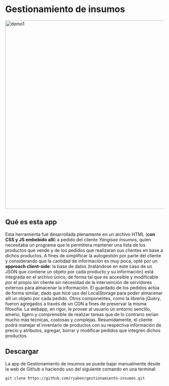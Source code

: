 # Gestionamiento de insumos

<img alt='demo1' src='https://i.ibb.co/8mFpqrF/insumos.gif' width='600px'> 

## Qué es esta app

Esta herramienta fue desarrollada plenamente en un archivo HTML (**con CSS y JS embebido allí**) a pedido del cliente _Yangisee Insumos_, quien necesitaba un programa que le permitiera mantener una lista de los productos que vende y de los pedidos que realizaran sus clientes en base a dichos productos. A fines de simplificar la autogestión por parte del cliente y considerando que la cantidad de información es muy poca, opté por un **approach client-side**: la base de datos (tratándose en este caso de un JSON que contiene un objeto por cada producto y su información) está integrada en el archivo único, de forma tal que es accesible y modificable por el propio sin cliente sin necesidad de la intervención de servidores externos para almacenar la información. El guardado de los pedidos actúa de forma similar, dado que hice uso del LocalStorage para poder almacenar allí un objeto por cada pedido. Otros componentes, como la librería jQuery, fueron agregados a través de un CDN a fines de preservar la misma filosofía. La webapp, en rigor, le provee al usuario un entorno sencillo, ameno, ligero y comprensible de realizar tareas que de lo contrario serían mucho más técnicas, costosas y complejas. Resumidamente, el cliente podrá manejar el inventario de productos con su respectiva información de precio y atributos, agregar, borrar y modificar pedidos que integren dichos productos.

## Descargar

La app de Gestionamiento de insumos se puede bajar manualmente desde la web de Github o haciendo uso del siguiente comando en una terminal:

```
git clone https://github.com/ryaben/gestionamiento-insumos.git
```
